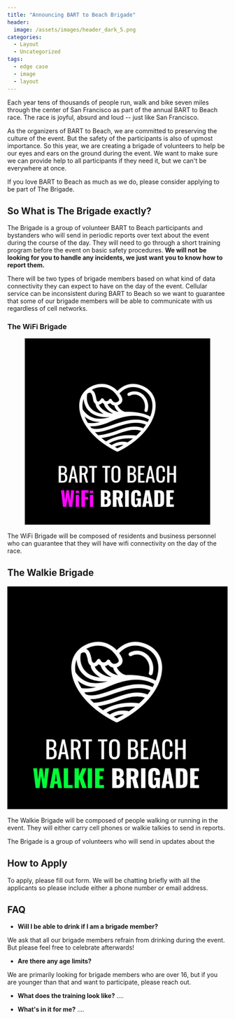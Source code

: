 ```yaml
---
title: "Announcing BART to Beach Brigade"
header:
  image: /assets/images/header_dark_5.png
categories:
  - Layout
  - Uncategorized
tags:
  - edge case
  - image
  - layout
---
```


Each year tens of thousands of people run, walk and bike seven miles through the center
of San Francisco as part of the annual BART to Beach race. The race is joyful, absurd and loud -- just like San Francisco.

As the organizers of BART to Beach, we are committed to preserving the culture of the event. But the safety of the participants is also of upmost importance. So this year, we are creating a brigade of volunteers to help be our eyes and ears on the ground during the event. We want to make sure we can provide help to all participants if they need it, but we can't be everywhere at once.

If you love BART to Beach as much as we do, please consider applying to be part of The Brigade.

## So What is The Brigade exactly?

The Brigade is a group of volunteer BART to Beach participants and bystanders who will send in periodic reports over text about the event during the course of the day. They will need to go through a short training program before the event on basic safety procedures. **We will not be looking for you to handle any incidents, we just want you to know how to report them.**

There will be two types of brigade members based on what kind of data connectivity they can expect to have on the day of the event. Cellular service can be inconsistent during BART to Beach so we want to guarantee that some of our brigade members will be able to communicate with us regardless of cell networks.


### The WiFi Brigade
<figure>
	<img src="assets/images/wifi.png">
</figure>

The WiFi Brigade will be composed of residents and business personnel who can guarantee that they will have wifi connectivity on the day of the race.

## The Walkie Brigade
<img src="assets/images/walkie.png">

The Walkie Brigade will be composed of people walking or running in the event. They will either carry cell phones or walkie talkies to send in reports.

The Brigade is a group of volunteers who will send in updates about the

## How to Apply

To apply, please fill out form. We will be chatting briefly with all the
applicants so please include either a phone number or email address.


## FAQ

* **Will I be able to drink if I am a brigade member?**

We ask that all our brigade members refrain from drinking during the event. But please feel free to celebrate afterwards!

* **Are there any age limits?**

We are primarily looking for brigade members who are over 16, but if you are younger than that and want to participate, please reach out.

* **What does the training look like?**
....

* **What's in it for me?**
....
